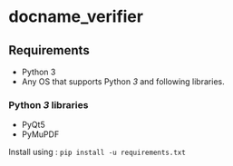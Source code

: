 # docname_verifier

## Requirements
- Python 3
- Any OS that supports Python _3_ and following libraries.

### Python _3_  libraries
- PyQt5 <br>
- PyMuPDF

Install using :  `pip install -u requirements.txt` 
